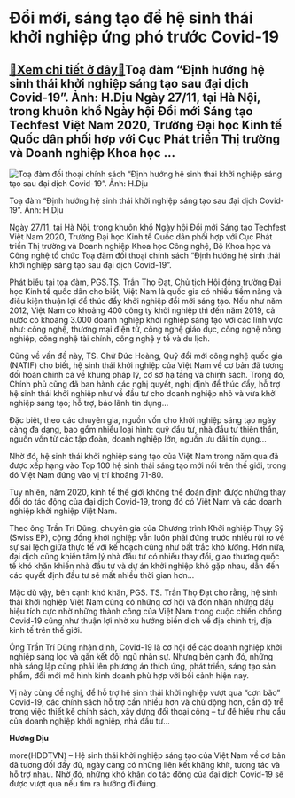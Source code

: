Đổi mới, sáng tạo để hệ sinh thái khởi nghiệp ứng phó trước Covid-19
====================================================================

[:gift:Xem chi tiết ở đây:gift:](https://hddtvn.com/doi-moi-sang-tao-de-he-sinh-thai-khoi-nghiep-ung-pho-truoc-covid-19/)Toạ đàm “Định hướng hệ sinh thái khởi nghiệp sáng tạo sau đại dịch Covid-19”. Ảnh: H.Dịu Ngày 27/11, tại Hà Nội, trong khuôn khổ Ngày hội Đổi mới Sáng tạo Techfest Việt Nam 2020, Trường Đại học Kinh tế Quốc dân phối hợp với Cục Phát triển Thị trường và Doanh nghiệp Khoa học …
------------------------------------------------------------------------------------------------------------------------------------------------------------------------------------------------------------------------------------------------------------------------------------





![Toạ đàm đối thoại chính sách “Định hướng hệ sinh thái khởi nghiệp sáng tạo sau đại dịch Covid-19”. Ảnh: H.Dịu](https://hddtvn.com/wp-content/uploads/2021/01/IMG_4424.jpg "Toạ đàm đối thoại chính sách “Định hướng hệ sinh thái khởi nghiệp sáng tạo sau đại dịch Covid-19”. Ảnh: H.Dịu")


Toạ đàm “Định hướng hệ sinh thái khởi nghiệp sáng tạo sau đại dịch Covid-19”. Ảnh: H.Dịu



Ngày 27/11, tại Hà Nội, trong khuôn khổ Ngày hội Đổi mới Sáng tạo Techfest Việt Nam 2020, Trường Đại học Kinh tế Quốc dân phối hợp với Cục Phát triển Thị trường và Doanh nghiệp Khoa học Công nghệ, Bộ Khoa học và Công nghệ tổ chức Toạ đàm đối thoại chính sách “Định hướng hệ sinh thái khởi nghiệp sáng tạo sau đại dịch Covid-19”.


Phát biểu tại tọa đàm, PGS.TS. Trần Thọ Đạt, Chủ tịch Hội đồng trường Đại học Kinh tế quốc dân cho biết, Việt Nam là quốc gia có nhiều tiềm năng và điều kiện thuận lợi để thúc đẩy khởi nghiệp đổi mới sáng tạo. Nếu như năm 2012, Việt Nam có khoảng 400 công ty khởi nghiệp thì đến năm 2019, cả nước có khoảng 3.000 doanh nghiệp khởi nghiệp sáng tạo với các lĩnh vực như: công nghệ, thương mại điện tử, công nghệ giáo dục, công nghệ nông nghiệp, công nghệ tài chính, công nghệ y tế và du lịch.


Cũng về vấn đề này, TS. Chử Đức Hoàng, Quỹ đổi mới công nghệ quốc gia (NATIF) cho biết, hệ sinh thái khởi nghiệp của Việt Nam về cơ bản đã tương đối hoàn chỉnh cả về khung pháp lý, cơ sở hạ tầng và chính sách. Trong đó, Chính phủ cũng đã ban hành các nghị quyết, nghị định để thúc đẩy, hỗ trợ hệ sinh thái khởi nghiệp như về đầu tư cho doanh nghiệp nhỏ và vừa khởi nghiệp sáng tạo; hỗ trợ, bảo lãnh tín dụng…


Đặc biệt, theo các chuyên gia, nguồn vốn cho khởi nghiệp sáng tạo ngày càng đa dạng, bao gồm nhiều loại hình: quỹ đầu tư, nhà đầu tư thiên thần, nguồn vốn từ các tập đoàn, doanh nghiệp lớn, nguồn ưu đãi tín dụng…


Nhờ đó, hệ sinh thái khởi nghiệp sáng tạo của Việt Nam trong năm qua đã được xếp hạng vào Top 100 hệ sinh thái sáng tạo mới nổi trên thế giới, trong đó Việt Nam đứng vào vị trí khoảng 71-80.


Tuy nhiên, năm 2020, kinh tế thế giới không thể đoán định được những thay đổi do tác động của đại dịch Covid-19, trong đó có Việt Nam và các doanh nghiệp khởi nghiệp Việt Nam.


Theo ông Trần Trí Dũng, chuyên gia của Chương trình Khởi nghiệp Thụy Sỹ (Swiss EP), cộng đồng khởi nghiệp vẫn luôn phải đứng trước nhiều rủi ro về sự sai lệch giữa thực tế với kế hoạch cũng như bất trắc khó lường. Hơn nữa, đại dịch cũng khiến tâm lý nhà đầu tư có nhiều thay đổi, giao thương quốc tế khó khăn khiến nhà đầu tư và dự án khởi nghiệp khó gặp nhau, dẫn đến các quyết định đầu tư sẽ mất nhiều thời gian hơn…


Mặc dù vậy, bên cạnh khó khăn, PGS. TS. Trần Thọ Đạt cho rằng, hệ sinh thái khởi nghiệp Việt Nam cũng có những cơ hội và đón nhận những dấu hiệu tích cực nhờ những thành công của Việt Nam trong cuộc chiến chống Covid-19 cũng như thuận lợi nhờ xu hướng biến dịch về địa chính trị, địa kinh tế trên thế giới.


Ông Trần Trí Dũng nhận định, Covid-19 là cơ hội để các doanh nghiệp khởi nghiệp sáng lọc và gắn kết đội ngũ nhân sự. Nhưng bên cạnh đó, những nhà sáng lập cũng phải lên phương án thích ứng, phát triển, sáng tạo sản phẩm, đổi mới mô hình kinh doanh phù hợp với bối cảnh hiện nay.


Vị này cùng đề nghị, để hỗ trợ hệ sinh thái khởi nghiệp vượt qua “cơn bão” Covid-19, các chính sách hỗ trợ cần nhiều hơn và chủ động hơn, cần độ trễ trong việc thiết kế chính sách, xây dựng đối thoại công – tư để hiểu nhu cầu của doanh nghiệp khởi nghiệp, nhà đầu tư…




**Hương Dịu**



more(HDDTVN) – Hệ sinh thái khởi nghiệp sáng tạo của Việt Nam về cơ bản đã tương đối đầy đủ, ngày càng có những liên kết khăng khít, tương tác và hỗ trợ nhau. Nhờ đó, những khó khăn do tác đông của đại dịch Covid-19 sẽ được vượt qua nếu tìm ra hướng đi đúng.

